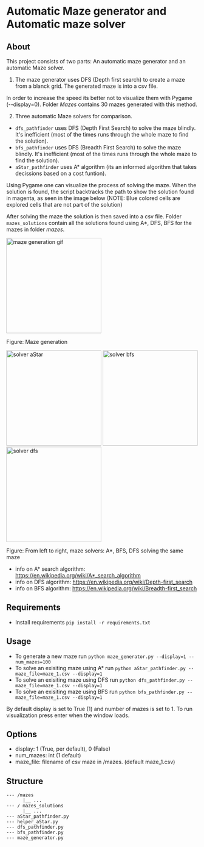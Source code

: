 # Automatic Maze generator and Automatic maze solver

## About
This project consists of two parts: An automatic maze generator and an automatic Maze solver. 

1. The maze generator uses DFS (Depth first search) to create a maze from a blanck grid. The generated maze is into a csv file. 

In order to increase the speed its better not to visualize them with Pygame (--display=0). Folder _Mazes_ contains 30 mazes generated with this method.

2. Three automatic Maze solvers for comparison.
* `dfs_pathfinder` uses DFS (Depth First Search) to solve the maze blindly. It's inefficient (most of the times runs through the whole maze to find the solution).
* `bfs_pathfinder` uses DFS (Breadth First Search) to solve the maze blindly. It's inefficient (most of the times runs through the whole maze to find the solution).
* `aStar_pathfinder` uses A* algorithm (its an informed algorithm that takes decissions based on a cost funtion).

Using Pygame one can visualize the process of solving the maze. When the solution is found, the script backtracks the path to show the solution found in magenta, as seen in the image below (NOTE: Blue colored cells are explored cells that are not part of the solution)

After solving the maze the solution is then saved into a csv file. Folder `mazes_solutions` contain all the solutions found using A*, DFS, BFS for the mazes in folder _mazes_.

<p float="center">
  <img src="files/maze_generator.gif" alt="maze generation gif" height="250" />
</p>
<div>
  <p>Figure: Maze generation</p>
</div>
<p float="center">
  <img src="files/aStar.gif" alt="solver aStar" height="250"/>
  <img src="files/bfs.gif" alt="solver bfs" height="250"/>
  <img src="files/dfs.gif" alt="solver dfs" height="250"/>
</p>
<div>
  <p>Figure: From left to right, maze solvers: A*, BFS, DFS solving the same maze</p>
</div>

* info on A* search algorithm: https://en.wikipedia.org/wiki/A*_search_algorithm
* info on DFS algorithm: https://en.wikipedia.org/wiki/Depth-first_search
* info on BFS algorithm: https://en.wikipedia.org/wiki/Breadth-first_search

## Requirements
* Install requirements `pip install -r requirements.txt`

## Usage
* To generate a new maze run `python maze_generator.py --display=1 --num_mazes=100`
* To solve an exisiting maze using A* run `python aStar_pathfinder.py --maze_file=maze_1.csv --display=1`
* To solve an exisiting maze using DFS run `python dfs_pathfinder.py --maze_file=maze_1.csv --display=1`
* To solve an exisiting maze using BFS run `python bfs_pathfinder.py --maze_file=maze_1.csv --display=1`

By default display is set to True (1) and number of mazes is set to 1. To run visualization press enter when the window loads.

## Options
* display: 1 (True, per default), 0 (False)
* num_mazes: int (1 default)
* maze_file: filename of csv maze in /mazes. (default maze_1.csv)

## Structure
```
--- /mazes
      |__ ...
--- / mazes_solutions
      |__ ...
--- aStar_pathfinder.py
--- helper_aStar.py
--- dfs_pathfinder.py
--- bfs_pathfinder.py
--- maze_generator.py
```
